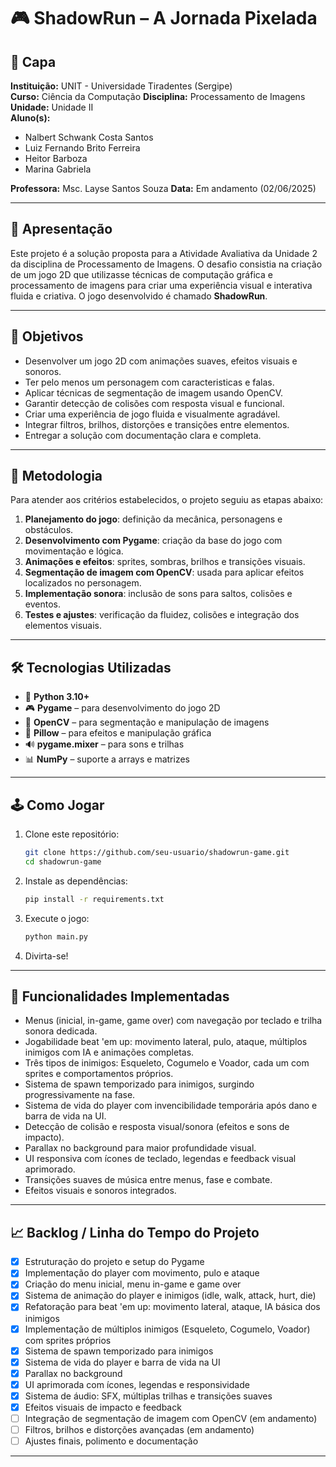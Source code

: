# 🎮 ShadowRun – A Jornada Pixelada

## 📄 Capa

**Instituição:** UNIT - Universidade Tiradentes (Sergipe)  
**Curso:** Ciência da Computação 
**Disciplina:** Processamento de Imagens  
**Unidade:** Unidade II  
**Aluno(s):**
- Nalbert Schwank Costa Santos
- Luiz Fernando Brito Ferreira
- Heitor Barboza
- Marina Gabriela

**Professora:** Msc. Layse Santos Souza
**Data:** Em andamento (02/06/2025)

---

## 📌 Apresentação

Este projeto é a solução proposta para a Atividade Avaliativa da Unidade 2 da disciplina de Processamento de Imagens. O desafio consistia na criação de um jogo 2D que utilizasse técnicas de computação gráfica e processamento de imagens para criar uma experiência visual e interativa fluida e criativa. O jogo desenvolvido é chamado **ShadowRun**.

---

## 🎯 Objetivos

- Desenvolver um jogo 2D com animações suaves, efeitos visuais e sonoros.
- Ter pelo menos um personagem com caracteristicas e falas.
- Aplicar técnicas de segmentação de imagem usando OpenCV.
- Garantir detecção de colisões com resposta visual e funcional.
- Criar uma experiência de jogo fluida e visualmente agradável.
- Integrar filtros, brilhos, distorções e transições entre elementos.
- Entregar a solução com documentação clara e completa.

---

## 🧠 Metodologia

Para atender aos critérios estabelecidos, o projeto seguiu as etapas abaixo:

1. **Planejamento do jogo**: definição da mecânica, personagens e obstáculos.
2. **Desenvolvimento com Pygame**: criação da base do jogo com movimentação e lógica.
3. **Animações e efeitos**: sprites, sombras, brilhos e transições visuais.
4. **Segmentação de imagem com OpenCV**: usada para aplicar efeitos localizados no personagem.
5. **Implementação sonora**: inclusão de sons para saltos, colisões e eventos.
6. **Testes e ajustes**: verificação da fluidez, colisões e integração dos elementos visuais.

---

## 🛠️ Tecnologias Utilizadas

- 🐍 **Python 3.10+**
- 🎮 **Pygame** – para desenvolvimento do jogo 2D
- 📸 **OpenCV** – para segmentação e manipulação de imagens
- 🎨 **Pillow** – para efeitos e manipulação gráfica
- 🔊 **pygame.mixer** – para sons e trilhas
- 📊 **NumPy** – suporte a arrays e matrizes

---

## 🕹️ Como Jogar

1. Clone este repositório:
   ```bash
   git clone https://github.com/seu-usuario/shadowrun-game.git
   cd shadowrun-game
   ```
2. Instale as dependências:
   ```bash
   pip install -r requirements.txt
   ```
3. Execute o jogo:
   ```bash
   python main.py
   ```
4. Divirta-se!

---

## 🚀 Funcionalidades Implementadas

- Menus (inicial, in-game, game over) com navegação por teclado e trilha sonora dedicada.
- Jogabilidade beat 'em up: movimento lateral, pulo, ataque, múltiplos inimigos com IA e animações completas.
- Três tipos de inimigos: Esqueleto, Cogumelo e Voador, cada um com sprites e comportamentos próprios.
- Sistema de spawn temporizado para inimigos, surgindo progressivamente na fase.
- Sistema de vida do player com invencibilidade temporária após dano e barra de vida na UI.
- Detecção de colisão e resposta visual/sonora (efeitos e sons de impacto).
- Parallax no background para maior profundidade visual.
- UI responsiva com ícones de teclado, legendas e feedback visual aprimorado.
- Transições suaves de música entre menus, fase e combate.
- Efeitos visuais e sonoros integrados.

---

## 📈 Backlog / Linha do Tempo do Projeto

- [x] Estruturação do projeto e setup do Pygame
- [x] Implementação do player com movimento, pulo e ataque
- [x] Criação do menu inicial, menu in-game e game over
- [x] Sistema de animação do player e inimigos (idle, walk, attack, hurt, die)
- [x] Refatoração para beat 'em up: movimento lateral, ataque, IA básica dos inimigos
- [x] Implementação de múltiplos inimigos (Esqueleto, Cogumelo, Voador) com sprites próprios
- [x] Sistema de spawn temporizado para inimigos
- [x] Sistema de vida do player e barra de vida na UI
- [x] Parallax no background
- [x] UI aprimorada com ícones, legendas e responsividade
- [x] Sistema de áudio: SFX, múltiplas trilhas e transições suaves
- [x] Efeitos visuais de impacto e feedback
- [ ] Integração de segmentação de imagem com OpenCV (em andamento)
- [ ] Filtros, brilhos e distorções avançadas (em andamento)
- [ ] Ajustes finais, polimento e documentação

---
